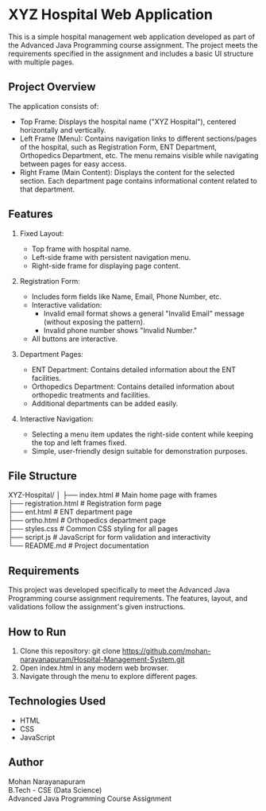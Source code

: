 # XYZ Hospital Web Application

This is a simple hospital management web application developed as part of the Advanced Java Programming course assignment. The project meets the requirements specified in the assignment and includes a basic UI structure with multiple pages.

## Project Overview
The application consists of:
- Top Frame: Displays the hospital name ("XYZ Hospital"), centered horizontally and vertically.
- Left Frame (Menu): Contains navigation links to different sections/pages of the hospital, such as Registration Form, ENT Department, Orthopedics Department, etc. The menu remains visible while navigating between pages for easy access.
- Right Frame (Main Content): Displays the content for the selected section. Each department page contains informational content related to that department.

## Features
1. Fixed Layout:
   - Top frame with hospital name.
   - Left-side frame with persistent navigation menu.
   - Right-side frame for displaying page content.

2. Registration Form:
   - Includes form fields like Name, Email, Phone Number, etc.
   - Interactive validation:
     - Invalid email format shows a general "Invalid Email" message (without exposing the pattern).
     - Invalid phone number shows "Invalid Number."
   - All buttons are interactive.

3. Department Pages:
   - ENT Department: Contains detailed information about the ENT facilities.
   - Orthopedics Department: Contains detailed information about orthopedic treatments and facilities.
   - Additional departments can be added easily.

4. Interactive Navigation:
   - Selecting a menu item updates the right-side content while keeping the top and left frames fixed.
   - Simple, user-friendly design suitable for demonstration purposes.

## File Structure
XYZ-Hospital/
│
├── index.html          # Main home page with frames  
├── registration.html   # Registration form page  
├── ent.html            # ENT department page  
├── ortho.html          # Orthopedics department page  
├── styles.css          # Common CSS styling for all pages  
├── script.js           # JavaScript for form validation and interactivity  
└── README.md           # Project documentation  

## Requirements
This project was developed specifically to meet the Advanced Java Programming course assignment requirements. The features, layout, and validations follow the assignment's given instructions.

## How to Run
1. Clone this repository:
   git clone https://github.com/mohan-narayanapuram/Hospital-Management-System.git
2. Open index.html in any modern web browser.
3. Navigate through the menu to explore different pages.

## Technologies Used
- HTML  
- CSS  
- JavaScript  

## Author
Mohan Narayanapuram  
B.Tech - CSE (Data Science)  
Advanced Java Programming Course Assignment
